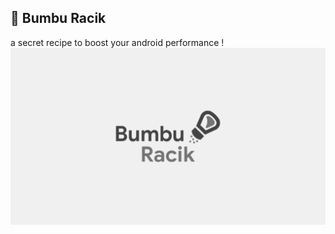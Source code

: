 ## 🧂 Bumbu Racik
a secret recipe to boost your android performance !
<img align="center" width="800" src="./img/bumbu_racik.webp">


